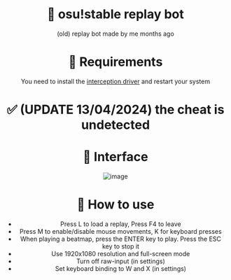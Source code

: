 <div align="center">

# 🤖 osu!stable replay bot
(old) replay bot made by me months ago 
# 🔧 Requirements
You need to install the [interception driver](https://github.com/oblitum/Interception/releases/download/v1.0.1/Interception.zip) and restart your system

# ✅ (UPDATE 13/04/2024) the cheat is undetected
# 📄 Interface 
![image](https://github.com/Maous-B/osu-replay-player/assets/79797065/9d46e027-0820-440e-af78-4ff398b7631d)

# 📝 How to use 

- Press L to load a replay, Press F4 to leave
- Press M to enable/disable mouse movements, K for keyboard presses 
- When playing a beatmap, press the ENTER key to play. Press the ESC key to stop it 
- Use 1920x1080 resolution and full-screen mode
- Turn off raw-input (in settings)
- Set keyboard binding to W and X (in settings)
</div>
